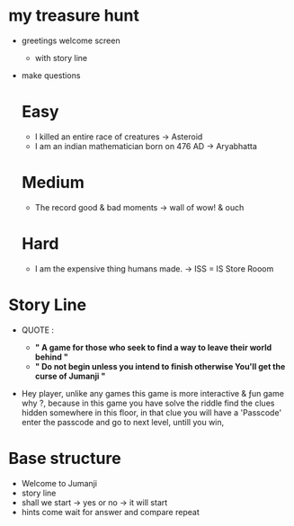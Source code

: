 # my treasure hunt
* greetings welcome screen
    * with story line

* make questions
  # Easy
    * I killed an entire race of creatures -> Asteroid
    * I am an indian mathematician born on 476 AD -> Aryabhatta
  # Medium
    * The record good & bad moments -> wall of wow! & ouch
  # Hard
    * I am the expensive thing humans made. -> ISS = IS Store Rooom

# Story Line
  * QUOTE : 
    * **" A game for those who seek to find a way to leave their world behind "**
    * **" Do not begin unless you intend to finish otherwise You'll get the curse of Jumanji "**

  * Hey player, unlike any games this game is more interactive & ƒun game
    why ?, because in this game you have solve the riddle find the clues hidden
    somewhere in this floor, in that clue you will have a 'Passcode' enter the passcode
    and go to next level, untill you win,

# Base structure
  * Welcome to Jumanji
  * story line
  * shall we start -> yes or no -> it will start
  * hints come wait for answer and compare repeat
